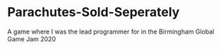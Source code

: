 # Parachutes-Sold-Seperately
A game where I was the lead programmer for in the Birmingham Global Game Jam 2020
